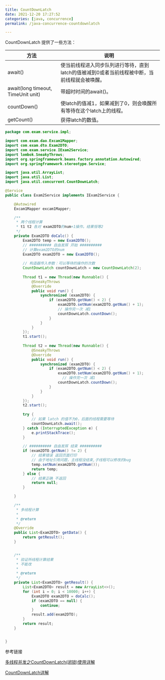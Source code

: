 ```yaml
---
title: CountDownLatch
date: 2021-12-20 17:27:52
categories: [java, concurrence]
permalink: /java-concurrence-countdownlatch

---
```




CountDownLatch 提供了一些方法：

|方法|说明|
|----|----|
|await()|	使当前线程进入同步队列进行等待，直到latch的值被减到0或者当前线程被中断，当前线程就会被唤醒。|
|await(long timeout, TimeUnit unit)|	带超时时间的await()。|
|countDown()|	使latch的值减1，如果减到了0，则会唤醒所有等待在这个latch上的线程。|
|getCount()	|获得latch的数值。|





```java
package com.exam.service.impl;

import com.exam.dao.Excam1Mapper;
import com.exam.dto.Exam2DTO;
import com.exam.service.IExam2Service;
import lombok.SneakyThrows;
import org.springframework.beans.factory.annotation.Autowired;
import org.springframework.stereotype.Service;

import java.util.ArrayList;
import java.util.List;
import java.util.concurrent.CountDownLatch;

@Service
public class Exam2Service implements IExam2Service {

    @Autowired
    Excam1Mapper excam1Mapper;

    /**
     * 两个线程计算
     * t1 t2 各对 exam2DTO的num+1操作。结果恒等2
     */
    private Exam2DTO doCalc() {
        Exam2DTO temp = new Exam2DTO();
        // ########## 自由发挥 开始 ##########
        // 计算exam2DTO的num
        Exam2DTO exam2DTO = new Exam2DTO();
    
      	// 构造器传入参数：可以等待的操作的次数
        CountDownLatch countDownLatch = new CountDownLatch(2);
        
        Thread t1 = new Thread(new Runnable() {
            @SneakyThrows
            @Override
            public void run() {
                synchronized (exam2DTO) {
                    if (exam2DTO.getNum() < 2) {
                        exam2DTO.setNum(exam2DTO.getNum() + 1);
                      	// 操作完一次 减1
                        countDownLatch.countDown();
                    }
                }
            }
        });
        t1.start();
        
        Thread t2 = new Thread(new Runnable() {
            @SneakyThrows
            @Override
            public void run() {
                synchronized (exam2DTO) {
                    if (exam2DTO.getNum() < 2) {
                        exam2DTO.setNum(exam2DTO.getNum() + 1);
                    	  // 操作完一次 减1
                        countDownLatch.countDown();
                    }
                }
            }
        });
        t2.start();
        
        try {
          	// 如果 latch 的值不为0，后面的线程需要等待
            countDownLatch.await();
        } catch (InterruptedException e) {
            e.printStackTrace();
        }

        // ########## 自由发挥 结束 ##########
        if (exam2DTO.getNum() != 2) {
            // 结果错误 返回页面打印
            // 由于地址引用问题，主线程没结束,子线程可以修改的bug
            temp.setNum(exam2DTO.getNum());
            return temp;
        } else {
            // 结果正确 不返回
            return null;
        }

    }

    /**
     * 多线程计算
     *
     * @return
     */
    @Override
    public List<Exam2DTO> getData() {
        return getResult();
    }


    /**
     * 验证所线程计算结果
     * 不能改
     *
     * @return
     */
    private List<Exam2DTO> getResult() {
        List<Exam2DTO> result = new ArrayList<>();
        for (int i = 0; i < 10000; i++) {
            Exam2DTO exam2DTO = doCalc();
            if (exam2DTO == null) {
                continue;
            }
            result.add(exam2DTO);
        }
        return result;
    }


}
```



参考链接

[多线程并发之CountDownLatch(闭锁)使用详解](https://janus.blog.csdn.net/article/details/82721827?spm=1001.2101.3001.6650.2&utm_medium=distribute.pc_relevant.none-task-blog-2%7Edefault%7ECTRLIST%7Edefault-2-82721827-blog-109655995.pc_relevant_multi_platform_whitelistv1&depth_1-utm_source=distribute.pc_relevant.none-task-blog-2%7Edefault%7ECTRLIST%7Edefault-2-82721827-blog-109655995.pc_relevant_multi_platform_whitelistv1&utm_relevant_index=5)

[CountDownLatch详解](https://blog.csdn.net/hbtj_1216/article/details/109655995)